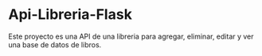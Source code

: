 # Api-Libreria-Flask
 Este proyecto es una API de una libreria para agregar, eliminar, editar y ver una base de datos de libros.
